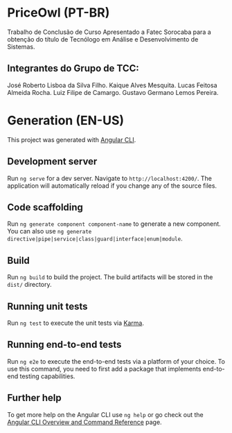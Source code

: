 # PriceOwl (PT-BR)

Trabalho de Conclusão de Curso Apresentado a Fatec Sorocaba para a obtenção do título de Tecnólogo em Análise e Desenvolvimento de Sistemas.

## Integrantes do Grupo de TCC:
José Roberto Lisboa da Silva Filho.
Kaique Alves Mesquita.
Lucas Feitosa Almeida Rocha.
Luiz Filipe de Camargo.
Gustavo Germano Lemos Pereira.


# Generation (EN-US)

This project was generated with [Angular CLI](https://github.com/angular/angular-cli).

## Development server

Run `ng serve` for a dev server. Navigate to `http://localhost:4200/`. The application will automatically reload if you change any of the source files.

## Code scaffolding

Run `ng generate component component-name` to generate a new component. You can also use `ng generate directive|pipe|service|class|guard|interface|enum|module`.

## Build

Run `ng build` to build the project. The build artifacts will be stored in the `dist/` directory.

## Running unit tests

Run `ng test` to execute the unit tests via [Karma](https://karma-runner.github.io).

## Running end-to-end tests

Run `ng e2e` to execute the end-to-end tests via a platform of your choice. To use this command, you need to first add a package that implements end-to-end testing capabilities.

## Further help

To get more help on the Angular CLI use `ng help` or go check out the [Angular CLI Overview and Command Reference](https://angular.io/cli) page.
